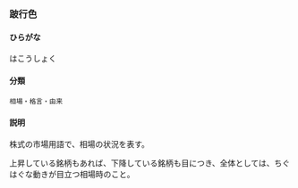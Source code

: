 <div style="display:none;">

## [あ行](securities-terms?id=あ行)
## [か行](securities-terms?id=か行)
## [さ行](securities-terms?id=さ行)
## [た行](securities-terms?id=た行)
## [な行](securities-terms?id=な行)
## [は行](securities-terms?id=は行)

</div>

### 跛行色

#### ひらがな

はこうしょく

#### 分類

`相場・格言・由来`

#### 説明

株式の市場用語で、相場の状況を表す。
上昇している銘柄もあれば、下降している銘柄も目につき、全体としては、ちぐはぐな動きが目立つ相場時のこと。 

<div style="display:none;">

## [ま行](securities-terms?id=ま行)
## [や行](securities-terms?id=や行)
## [ら行](securities-terms?id=ら行)
## [わ行](securities-terms?id=わ行)
## [英数字・記号](securities-terms?id=英数字・記号)

</div>

